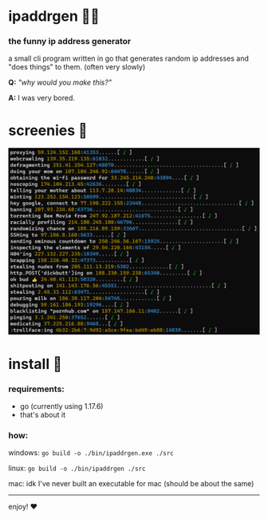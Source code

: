 # ipaddrgen 👩‍💻
### the funny ip address generator

a small cli program written in go that generates random ip addresses and "does things" to them. (often very slowly)

**Q:** *"why would you make this?"*

**A:** I was very bored.

# screenies 📸

![ipaddrgen in action](screenshots/v1term.png)

# install 📀

### requirements:

- go (currently using 1.17.6)
- that's about it

### how:

windows: `go build -o ./bin/ipaddrgen.exe ./src`

linux: `go build -o ./bin/ipaddrgen ./src`

mac: idk I've never built an executable for mac (should be about the same)

---

enjoy! ❤